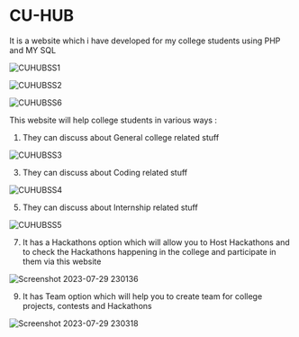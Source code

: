 # CU-HUB
It is a website which i have developed for my college students using PHP and MY SQL

![CUHUBSS1](https://github.com/Hk18x/CU-HUB/assets/99315582/f6961d97-c749-4fe3-84f9-611109bcf160)

![CUHUBSS2](https://github.com/Hk18x/CU-HUB/assets/99315582/9b4cab6d-066b-4810-9a49-c74e9dccc3d5)

![CUHUBSS6](https://github.com/Hk18x/CU-HUB/assets/99315582/10c5ec0f-35aa-47b3-8b68-ea943773787a)




This website will help college students in various ways :

1. They can discuss about General college related stuff
   
![CUHUBSS3](https://github.com/Hk18x/CU-HUB/assets/99315582/4a181cc7-e1a8-42de-866d-b94bec4a3c83)

3. They can discuss about Coding related stuff
   
![CUHUBSS4](https://github.com/Hk18x/CU-HUB/assets/99315582/2621462e-a11a-46b2-9fce-f98dae1dceaa)

5. They can discuss about Internship related stuff
 
![CUHUBSS5](https://github.com/Hk18x/CU-HUB/assets/99315582/c53cebdc-8523-4719-b343-fb1cbe09e31d)

7. It has a Hackathons option which will allow you to Host Hackathons and to check the Hackathons happening in the college and participate in them via this website

![Screenshot 2023-07-29 230136](https://github.com/Hk18x/CU-HUB/assets/99315582/6a7e4ce4-51ce-4fa1-ae3b-4c0d82e10d66)

9. It has Team option which will help you to create team for college projects, contests and Hackathons
    
![Screenshot 2023-07-29 230318](https://github.com/Hk18x/CU-HUB/assets/99315582/58c14754-7b14-4eda-83f6-b67319dd6ac9)

   


